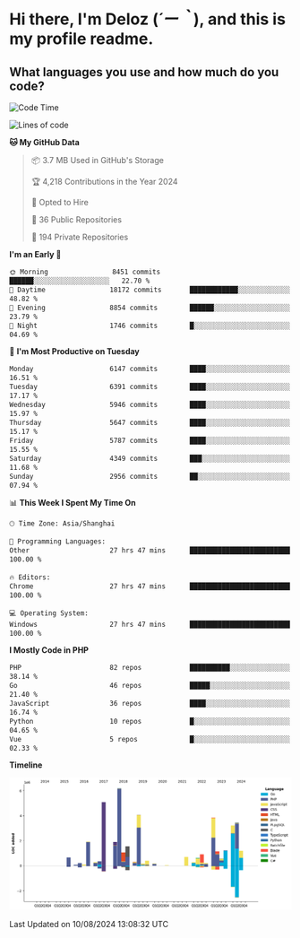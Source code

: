 # **Hi there, I'm Deloz (*´ー｀*), and this is my profile readme.**

## **What languages you use and how much do you code?**

<!--START_SECTION:waka-->
![Code Time](http://img.shields.io/badge/Code%20Time-4%2C541%20hrs%2047%20mins-blue)

![Lines of code](https://img.shields.io/badge/From%20Hello%20World%20I%27ve%20Written-41.8%20million%20lines%20of%20code-blue)

**🐱 My GitHub Data** 

> 📦 3.7 MB Used in GitHub's Storage 
 > 
> 🏆 4,218 Contributions in the Year 2024
 > 
> 💼 Opted to Hire
 > 
> 📜 36 Public Repositories 
 > 
> 🔑 194 Private Repositories 
 > 
**I'm an Early 🐤** 

```text
🌞 Morning                8451 commits        ██████░░░░░░░░░░░░░░░░░░░   22.70 % 
🌆 Daytime                18172 commits       ████████████░░░░░░░░░░░░░   48.82 % 
🌃 Evening                8854 commits        ██████░░░░░░░░░░░░░░░░░░░   23.79 % 
🌙 Night                  1746 commits        █░░░░░░░░░░░░░░░░░░░░░░░░   04.69 % 
```
📅 **I'm Most Productive on Tuesday** 

```text
Monday                   6147 commits        ████░░░░░░░░░░░░░░░░░░░░░   16.51 % 
Tuesday                  6391 commits        ████░░░░░░░░░░░░░░░░░░░░░   17.17 % 
Wednesday                5946 commits        ████░░░░░░░░░░░░░░░░░░░░░   15.97 % 
Thursday                 5647 commits        ████░░░░░░░░░░░░░░░░░░░░░   15.17 % 
Friday                   5787 commits        ████░░░░░░░░░░░░░░░░░░░░░   15.55 % 
Saturday                 4349 commits        ███░░░░░░░░░░░░░░░░░░░░░░   11.68 % 
Sunday                   2956 commits        ██░░░░░░░░░░░░░░░░░░░░░░░   07.94 % 
```


📊 **This Week I Spent My Time On** 

```text
🕑︎ Time Zone: Asia/Shanghai

💬 Programming Languages: 
Other                    27 hrs 47 mins      █████████████████████████   100.00 % 

🔥 Editors: 
Chrome                   27 hrs 47 mins      █████████████████████████   100.00 % 

💻 Operating System: 
Windows                  27 hrs 47 mins      █████████████████████████   100.00 % 
```

**I Mostly Code in PHP** 

```text
PHP                      82 repos            ██████████░░░░░░░░░░░░░░░   38.14 % 
Go                       46 repos            █████░░░░░░░░░░░░░░░░░░░░   21.40 % 
JavaScript               36 repos            ████░░░░░░░░░░░░░░░░░░░░░   16.74 % 
Python                   10 repos            █░░░░░░░░░░░░░░░░░░░░░░░░   04.65 % 
Vue                      5 repos             █░░░░░░░░░░░░░░░░░░░░░░░░   02.33 % 
```



**Timeline**

![Lines of Code chart](https://raw.githubusercontent.com/deloz/deloz/main/assets/bar_graph.png)


 Last Updated on 10/08/2024 13:08:32 UTC
<!--END_SECTION:waka-->
